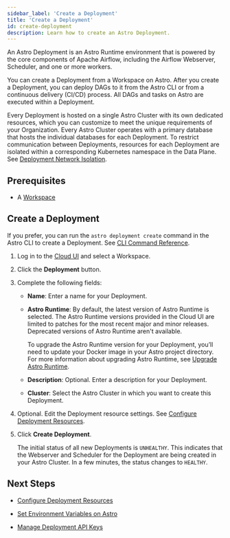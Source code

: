 ```yaml
---
sidebar_label: 'Create a Deployment'
title: 'Create a Deployment'
id: create-deployment
description: Learn how to create an Astro Deployment.
---
```


An Astro Deployment is an Astro Runtime environment that is powered by the core components of Apache Airflow, including the Airflow Webserver, Scheduler, and one or more workers.

You can create a Deployment from a Workspace on Astro. After you create a Deployment, you can deploy DAGs to it from the Astro CLI or from a continuous delivery (CI/CD) process. All DAGs and tasks on Astro are executed within a Deployment.

Every Deployment is hosted on a single Astro Cluster with its own dedicated resources, which you can customize to meet the unique requirements of your Organization. Every Astro Cluster operates with a primary database that hosts the individual databases for each Deployment.  To restrict communication between Deployments, resources for each Deployment are isolated within a corresponding Kubernetes namespace in the Data Plane. See [Deployment Network Isolation](data-protection.md#deployment-network-isolation).

## Prerequisites

- A [Workspace](manage-workspaces.md)

## Create a Deployment

If you prefer, you can run the `astro deployment create` command in the Astro CLI to create a Deployment. See [CLI Command Reference](cli/astro-deployment-create.md).

1. Log in to the [Cloud UI](https://cloud.astronomer.io) and select a Workspace.
2. Click the **Deployment** button.
3. Complete the following fields:
    - **Name**: Enter a name for your Deployment.
    - **Astro Runtime**: By default, the latest version of Astro Runtime is selected. The Astro Runtime versions provided in the Cloud UI are limited to patches for the most recent major and minor releases. Deprecated versions of Astro Runtime aren't available.

        To upgrade the Astro Runtime version for your Deployment, you’ll need to update your Docker image in your Astro project directory. For more information about upgrading Astro Runtime, see [Upgrade Astro Runtime](upgrade-runtime.md).

    - **Description**: Optional. Enter a description for your Deployment.
    - **Cluster**: Select the Astro Cluster in which you want to create this Deployment.
4. Optional. Edit the Deployment resource settings. See [Configure Deployment Resources](configure-deployment-resources.md). 
5. Click **Create Deployment**. 

    The initial status of all new Deployments is `UNHEALTHY`. This indicates that the Webserver and Scheduler for the Deployment are being created in your Astro Cluster. In a few minutes, the status changes to `HEALTHY`.

## Next Steps

- [Configure Deployment Resources](configure-deployment-resources.md)

- [Set Environment Variables on Astro](environment-variables.md)

- [Manage Deployment API Keys](api-keys.md)

